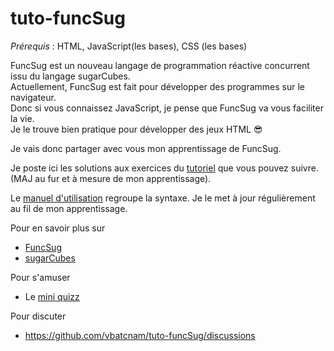 # tuto-funcSug

*Prérequis* : HTML, JavaScript(les bases), CSS (les bases)

FuncSug est un nouveau langage de programmation réactive concurrent issu du langage sugarCubes.<br>
Actuellement, FuncSug est fait pour développer des programmes sur le navigateur.<br>
Donc si vous connaissez JavaScript, je pense que FuncSug va vous faciliter la vie. <br>
Je le trouve bien pratique pour développer des jeux HTML 😎

Je vais donc partager avec vous mon apprentissage de FuncSug. 

Je poste ici les solutions aux exercices du [tutoriel](https://funcsug.prefasite.fr/fr/tuto/#supportWeb) que vous pouvez suivre. (MAJ au fur et à mesure de mon apprentissage).

Le [manuel d'utilisation](https://funcsug.prefasite.fr/fr/manuel/co/guide.html) regroupe la syntaxe. Je le met à jour régulièrement au fil de mon apprentissage.
 
Pour en savoir plus sur 
- [FuncSug](https://github.com/cl4cnam/funcSug) 
- [sugarCubes](https://github.com/LordManta/SugarCubesJS)

Pour s'amuser
- Le [mini quizz](https://vbatcnam.github.io/tuto-funcSug/miniQuizz/)

Pour discuter
- https://github.com/vbatcnam/tuto-funcSug/discussions
